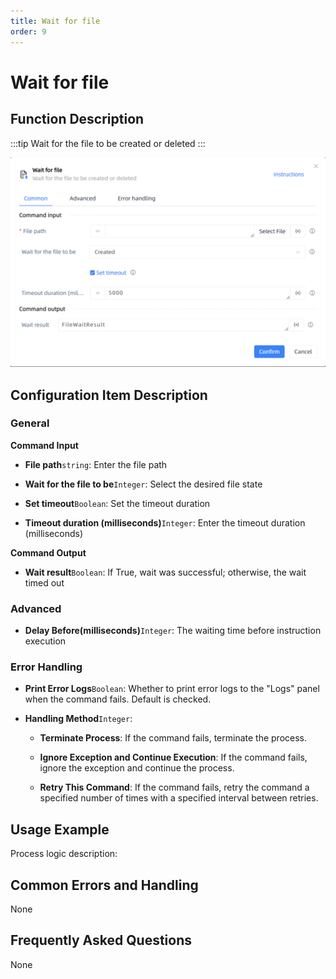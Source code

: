 ```yaml
---
title: Wait for file
order: 9
---
```


# Wait for file

## Function Description

:::tip 
Wait for the file to be created or deleted
:::

![Wait for file](../../../assets/Wait%20for%20file_command.png)

## Configuration Item Description

### General

**Command Input**

- **File path**`string`: Enter the file path

- **Wait for the file to be**`Integer`: Select the desired file state

- **Set timeout**`Boolean`: Set the timeout duration

- **Timeout duration (milliseconds)**`Integer`: Enter the timeout duration (milliseconds)


**Command Output**

- **Wait result**`Boolean`: If True, wait was successful; otherwise, the wait timed out

### Advanced

- **Delay Before(milliseconds)**`Integer`: The waiting time before instruction execution

### Error Handling

- **Print Error Logs**`Boolean`: Whether to print error logs to the "Logs" panel when the command fails. Default is checked. 

- **Handling Method**`Integer`:

    - **Terminate Process**: If the command fails, terminate the process.

    - **Ignore Exception and Continue Execution**: If the command fails, ignore the exception and continue the process.

    - **Retry This Command**: If the command fails, retry the command a specified number of times with a specified interval between retries.

## Usage Example

Process logic description:

## Common Errors and Handling

None

## Frequently Asked Questions

None

